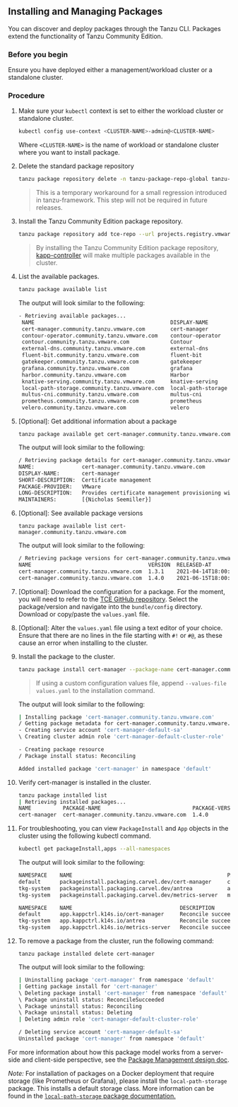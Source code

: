 ## Installing and Managing Packages
You can discover and deploy packages through the Tanzu CLI. Packages extend the functionality of Tanzu Community Edition.

### Before you begin
Ensure you have deployed either a management/workload cluster or a standalone cluster.

### Procedure

1. Make sure your `kubectl` context is set to either the workload cluster or standalone cluster.

    ```sh
    kubectl config use-context <CLUSTER-NAME>-admin@<CLUSTER-NAME>
    ```
    Where ``<CLUSTER-NAME>`` is the name of workload or standalone cluster where you want to install package.
1. Delete the standard package repository


    ```sh
    tanzu package repository delete -n tanzu-package-repo-global tanzu-standard
    ```

    > This is a temporary workaround for a small regression introduced in
    > tanzu-framework. This step will not be required in future releases.


1. Install the Tanzu Community Edition package repository.

    ```sh
    tanzu package repository add tce-repo --url projects.registry.vmware.com/tce/main:stable
    ```

   > By installing the Tanzu Community Edition package repository, [kapp-controller](https://carvel.dev/kapp-controller/) will make multiple packages available in the cluster.

1. List the available packages.

    ```sh
    tanzu package available list
    ```
    The output will look similar to the following:
    ```sh
    - Retrieving available packages...
     NAME                                           DISPLAY-NAME        SHORT-DESCRIPTION
     cert-manager.community.tanzu.vmware.com        cert-manager        Certificate management
     contour-operator.community.tanzu.vmware.com    contour-operator    Layer 7 Ingress
     contour.community.tanzu.vmware.com             Contour             An ingress controller
     external-dns.community.tanzu.vmware.com        external-dns        This package provides DNS...
     fluent-bit.community.tanzu.vmware.com          fluent-bit          Fluent Bit is a fast Log Processor and...
     gatekeeper.community.tanzu.vmware.com          gatekeeper          policy management
     grafana.community.tanzu.vmware.com             grafana             Visualization and analytics software
     harbor.community.tanzu.vmware.com              Harbor              OCI Registry
     knative-serving.community.tanzu.vmware.com     knative-serving     Knative Serving builds on Kubernetes to...
     local-path-storage.community.tanzu.vmware.com  local-path-storage  This package provides local path node...
     multus-cni.community.tanzu.vmware.com          multus-cni          This package provides the ability for...
     prometheus.community.tanzu.vmware.com          prometheus          A time series database for your metrics
     velero.community.tanzu.vmware.com              velero              Disaster recovery capabilities
   ```

1. [Optional]: Get additional information about a package

    ```shell
    tanzu package available get cert-manager.community.tanzu.vmware.com
    ```
    The output will look similar to the following:
    ```sh
    / Retrieving package details for cert-manager.community.tanzu.vmware.com...
    NAME:               cert-manager.community.tanzu.vmware.com
    DISPLAY-NAME:       cert-manager
    SHORT-DESCRIPTION:  Certificate management
    PACKAGE-PROVIDER:   VMware
    LONG-DESCRIPTION:   Provides certificate management provisioning within the cluster
    MAINTAINERS:        [{Nicholas Seemiller}]
    ```

1. [Optional]: See available package versions

    ```shell
    tanzu package available list cert-manager.community.tanzu.vmware.com
    ```
    The output will look similar to the following:
    ```sh
    / Retrieving package versions for cert-manager.community.tanzu.vmware.com...
    NAME                                     VERSION  RELEASED-AT
    cert-manager.community.tanzu.vmware.com  1.3.1    2021-04-14T18:00:00Z
    cert-manager.community.tanzu.vmware.com  1.4.0    2021-06-15T18:00:00Z
    ```

1. [Optional]: Download the configuration for a package. For the moment, you will need to refer to the
   [TCE GitHub repository](https://github.com/vmware-tanzu/community-edition/tree/main/addons/packages). Select the package/version
   and navigate into the `bundle/config` directory. Download or copy/paste the `values.yaml` file.

1. [Optional]: Alter the ``values.yaml`` file using a text editor of your choice. Ensure that there are no lines in the file starting with `#!` or `#@`, as these cause an error when installing to the cluster.

1. Install the package to the cluster.

    ```sh
    tanzu package install cert-manager --package-name cert-manager.community.tanzu.vmware.com --version 1.4.0
    ```
    > If using a custom configuration values file, append `--values-file values.yaml` to the installation command. <br>

    The output will look similar to the following:

    ```sh
    | Installing package 'cert-manager.community.tanzu.vmware.com'
    / Getting package metadata for cert-manager.community.tanzu.vmware.com
    - Creating service account 'cert-manager-default-sa'
    \ Creating cluster admin role 'cert-manager-default-cluster-role'

    - Creating package resource
    / Package install status: Reconciling

    Added installed package 'cert-manager' in namespace 'default'
    ```



1. Verify cert-manager is installed in the cluster.

     ```sh
     tanzu package installed list
     | Retrieving installed packages...
     NAME          PACKAGE-NAME                             PACKAGE-VERSION  STATUS
     cert-manager  cert-manager.community.tanzu.vmware.com  1.4.0            Reconcile succeeded
     ```

1. For troubleshooting, you can view `PackageInstall` and `App` objects in the cluster using the following kubectl command.

     ```sh
     kubectl get packageInstall,apps --all-namespaces
     ```
     The output will look similar to the following:
     ```sh
     NAMESPACE    NAME                                                 PACKAGE NAME                              PACKAGE VERSION                    DESCRIPTION           AGE
     default      packageinstall.packaging.carvel.dev/cert-manager     cert-manager.community.tanzu.vmware.com   1.4.0                              Reconcile succeeded   18m
     tkg-system   packageinstall.packaging.carvel.dev/antrea           antrea.tanzu.vmware.com                   0.13.3+vmware.1-tkg.1-zshippable   Reconcile succeeded   17d
     tkg-system   packageinstall.packaging.carvel.dev/metrics-server   metrics-server.tanzu.vmware.com           0.4.0+vmware.1-tkg.1-zshippable    Reconcile succeeded   17d

     NAMESPACE    NAME                                  DESCRIPTION           SINCE-DEPLOY   AGE
     default      app.kappctrl.k14s.io/cert-manager     Reconcile succeeded   12s            18m
     tkg-system   app.kappctrl.k14s.io/antrea           Reconcile succeeded   24s            17d
     tkg-system   app.kappctrl.k14s.io/metrics-server   Reconcile succeeded   28s            17d
     ```

1. To remove a package from the cluster, run the following command:

     ```shell
     tanzu package installed delete cert-manager
     ```
     The output will look similar to the following:
     ```sh
     | Uninstalling package 'cert-manager' from namespace 'default'
     | Getting package install for 'cert-manager'
     \ Deleting package install 'cert-manager' from namespace 'default'
     \ Package uninstall status: ReconcileSucceeded
     \ Package uninstall status: Reconciling
     \ Package uninstall status: Deleting
     | Deleting admin role 'cert-manager-default-cluster-role'

     / Deleting service account 'cert-manager-default-sa'
     Uninstalled package 'cert-manager' from namespace 'default'
     ```

For more information about how this package model works from a server-side and client-side perspective, see the
[Package Management design doc](./designs/package-management.md).

_Note:_ For installation of packages on a Docker deployment that require storage
(like Prometheus or Grafana), please install the `local-path-storage` package.
This installs a default storage class.
More information can be found in the [`local-path-storage` package documentation.](../latest/local-path-storage-config.md)
